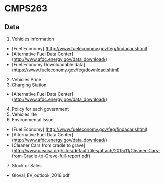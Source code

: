 # CMPS263
## Data
1. Vehicles information
  - [Fuel Economy] (http://www.fueleconomy.gov/feg/findacar.shtml)
  - [Alternative Fuel Data Center] (http://www.afdc.energy.gov/data_download/)
  - [Fuel Economy Downloadable data] (https://www.fueleconomy.gov/feg/download.shtml)
2. Vehicles Price
3. Charging Station
  - [Alternative Fuel Data Center] (http://www.afdc.energy.gov/data_download/)
4. Policy for each government
5. Vehicles life
6. Environmental Issue
  - [Fuel Economy] (http://www.fueleconomy.gov/feg/findacar.shtml)
  - [Alternative Fuel Data Center] (http://www.afdc.energy.gov/data_download/)
  - [Cleaner Cars from cradle to grave] (http://www.ucsusa.org/sites/default/files/attach/2015/11/Cleaner-Cars-from-Cradle-to-Grave-full-report.pdf)
7. Stock or Sales
  - Gloval_EV_outlook_2016.pdf
